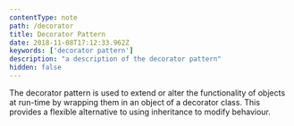 ```yaml
---
contentType: note
path: /decorator
title: Decorator Pattern
date: 2018-11-08T17:12:33.962Z
keywords: ['decorator pattern']
description: "a description of the decorator pattern"
hidden: false
---
```

The decorator pattern is used to extend or alter the functionality of objects at run-time by wrapping them in an object of a decorator class. This provides a flexible alternative to using inheritance to modify behaviour.